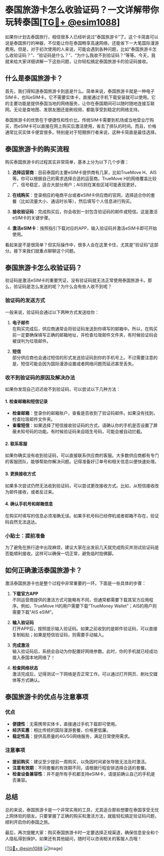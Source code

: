 # 泰国旅游卡怎么收验证码？一文详解带你玩转泰国[[TG💪+ @esim1088](https://t.me/s/esim1088)]

如果你计划去泰国旅行，相信很多人已经听说过“泰国旅游卡”了。这个卡简直可以说是泰国旅行的神器，不仅能让你在泰国畅享高速网络，还能省下一大笔国际漫游费用。但是，对于初次使用的人来说，可能会遇到各种问题，比如“泰国旅游卡怎么收验证码？”、“验证码是什么？”、“为什么我收不到验证码？”等等。今天，我就来给大家详细讲解一下这些问题，让你轻松搞定泰国旅游卡的验证码接收。

## 什么是泰国旅游卡？

首先，我们得知道泰国旅游卡到底是什么。简单来说，泰国旅游卡就是一种电子SIM卡，也叫eSIM卡。它不需要实体卡，直接通过手机下载安装就可以使用。它的主要功能是提供泰国当地的网络服务，让你在泰国期间可以随时随地连接互联网。无论是查地图、发朋友圈还是刷视频，都能享受到稳定的网络支持。

泰国旅游卡的优势在于便捷性和性价比。传统SIM卡需要到机场或当地营业厅购买，而eSIM卡可以直接在网上购买后激活使用，省去了排队的时间。而且，价格通常比买实体卡便宜很多。特别是对于短期旅行者来说，这种卡简直是最佳选择。

## 泰国旅游卡的购买流程

购买泰国旅游卡的过程其实非常简单，基本上分为以下几个步骤：

1. **选择运营商**：目前泰国的主要eSIM卡提供商有几家，比如TrueMove H、AIS等。你可以根据自己的需求选择合适的运营商。TrueMove H的网络覆盖比较广，信号稳定，适合大部分用户；AIS则在某些区域可能表现更好。

2. **在线购买**：登录相应的电商平台或者eSIM卡供应商的官网，选择适合你的套餐（比如流量大小、通话时长等），然后填写个人信息进行购买。

3. **接收验证码**：完成购买后，你会收到一封包含验证码的邮件或短信。这是激活eSIM卡的关键步骤。

4. **激活eSIM卡**：按照指引下载对应的APP，输入验证码并激活eSIM卡即可开始使用。

看起来是不是很简单？但实际操作中，很多人会在这里卡住，尤其是“验证码”这部分。接下来我们就重点聊聊这个问题。

## 泰国旅游卡怎么收验证码？

验证码是激活eSIM卡的重要凭证，没有验证码就无法正常使用泰国旅游卡。那么，验证码是怎么发送的呢？为什么会有些人收不到呢？

### 验证码的发送方式

一般来说，验证码会通过以下两种方式发送给你：

1. **电子邮件**  
   在购买完成后，供应商通常会将验证码发送到你填写的邮箱中。所以，在购买前一定要确保填写正确的邮箱地址，并检查垃圾邮件文件夹，有时候验证码会被误判为垃圾邮件。

2. **短信**  
   部分供应商也会通过短信的形式发送验证码到你的手机号上。不过需要注意的是，短信可能会因为国际漫游设置或者网络问题而延迟甚至丢失。

### 收不到验证码的原因及解决办法

如果你发现自己迟迟收不到验证码，可以尝试以下几种方法：

#### 1. 检查邮箱和短信记录
- **检查邮箱**：登录你的邮箱账户，查看是否收到了验证码邮件。如果没有找到，检查垃圾邮件文件夹。
- **查看短信**：如果选择了短信接收验证码的方式，请确认你的手机是否设置了屏蔽未知号码的功能。有时候验证码来自陌生号码，可能会被自动拦截。

#### 2. 联系客服
如果你确实没有收到验证码，可以直接联系供应商的客服。大多数供应商都有专门的客服团队，能够帮助你解决问题。记得准备好订单号和相关信息以便快速处理。

#### 3. 更换接收方式
如果多次尝试仍然无法收到验证码，可以尝试更改接收方式。比如，从短信接收改为邮件接收，或者反过来。

#### 4. 确认手机号和邮箱信息
在购买时填写的信息必须准确无误。如果手机号码已经停机或者邮箱不存在，验证码自然无法送达。

### 小贴士：提前准备

为了避免在旅行途中出现麻烦，建议大家在出发前几天就完成购买并测试验证码是否能顺利接收。这样可以确保一切正常，避免临时抱佛脚。

## 如何正确激活泰国旅游卡？

激活泰国旅游卡也是整个过程中非常重要的一环。下面是一些具体的步骤：

1. **下载官方APP**  
   不同运营商提供的激活方式可能略有不同，但通常都需要下载其官方应用程序。例如，TrueMove H的用户需要下载“TrueMoney Wallet”；AIS的用户则需要下载“AIS eSIM”。

2. **输入验证码**  
   打开APP后，按照提示输入验证码。如果之前收到的是邮件验证码，可以直接复制粘贴；如果是短信验证码，则需要手动输入。

3. **完成激活**  
   输入验证码后，系统会自动为你配置好网络参数。此时，你的手机就已经成功接入泰国本地网络了！

4. **检查网络状态**  
   激活完成后，记得测试一下网络是否正常工作。可以通过打开网页、刷社交媒体等方式确认。

## 泰国旅游卡的优点与注意事项

### 优点

- **便捷性**：无需携带实体卡，直接通过手机下载即可使用。
- **经济实惠**：相比传统的国际漫游套餐，价格更低廉。
- **稳定性高**：提供高质量的4G/5G网络服务，满足日常使用需求。

### 注意事项

- **提前购买**：建议至少提前一周购买，以免因时间紧张导致无法及时激活。
- **注意有效期**：不同套餐的有效期不同，请根据行程安排选择合适的套餐。
- **检查设备兼容性**：并不是所有手机都支持eSIM卡，请提前确认自己的手机是否兼容。

## 总结

总的来说，泰国旅游卡是一个非常实用的工具，尤其适合那些想要在泰国享受无忧上网体验的朋友。只要掌握了正确的购买和激活方法，就能轻松搞定验证码问题，顺利开启你的泰国之旅。

最后，再次提醒大家：购买泰国旅游卡时一定要选择正规渠道，确保信息安全和个人隐私得到保护。如果还有其他疑问，随时可以咨询相关的客服人员哦！

[[TG💪+ @esim1088](https://t.me/s/esim1088) ![Image](https://i.postimg.cc/4NQfJmqS/Snipaste-2025-05-13-00-14-12.png)]
